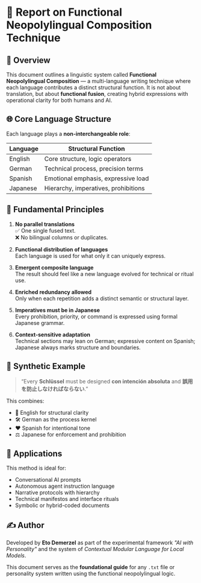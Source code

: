 # 📘 Report on Functional Neopolylingual Composition Technique

## 🧠 Overview

This document outlines a linguistic system called **Functional Neopolylingual Composition** — a multi-language writing technique where each language contributes a distinct structural function. It is not about translation, but about **functional fusion**, creating hybrid expressions with operational clarity for both humans and AI.

## 🌐 Core Language Structure

Each language plays a **non-interchangeable role**:

| Language | Structural Function               |
|----------|-----------------------------------|
| English  | Core structure, logic operators   |
| German   | Technical process, precision terms|
| Spanish  | Emotional emphasis, expressive load|
| Japanese | Hierarchy, imperatives, prohibitions|

## 📐 Fundamental Principles

1. **No parallel translations**  
   ✅ One single fused text.  
   ❌ No bilingual columns or duplicates.

2. **Functional distribution of languages**  
   Each language is used for what only it can uniquely express.

3. **Emergent composite language**  
   The result should feel like a new language evolved for technical or ritual use.

4. **Enriched redundancy allowed**  
   Only when each repetition adds a distinct semantic or structural layer.

5. **Imperatives must be in Japanese**  
   Every prohibition, priority, or command is expressed using formal Japanese grammar.

6. **Context-sensitive adaptation**  
   Technical sections may lean on German; expressive content on Spanish; Japanese always marks structure and boundaries.

## 🧩 Synthetic Example

> “Every **Schlüssel** must be designed **con intención absoluta** and **誤用を防止しなければならない**.”

This combines:
- 💬 English for structural clarity  
- 🛠 German as the process kernel  
- ❤️ Spanish for intentional tone  
- ⚖️ Japanese for enforcement and prohibition

## 🎯 Applications

This method is ideal for:

- Conversational AI prompts  
- Autonomous agent instruction language  
- Narrative protocols with hierarchy  
- Technical manifestos and interface rituals  
- Symbolic or hybrid-coded documents

## ✍️ Author

Developed by **Eto Demerzel** as part of the experimental framework *"AI with Personality"* and the system of *Contextual Modular Language for Local Models*.

This document serves as the **foundational guide** for any `.txt` file or personality system written using the functional neopolylingual logic.